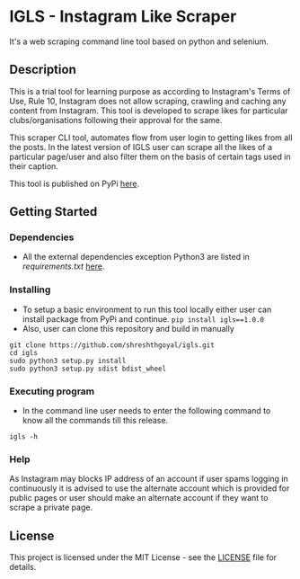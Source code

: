 # IGLS - Instagram Like Scraper

It's a web scraping command line tool based on python and selenium. 

## Description

This is a trial tool for learning purpose as according to Instagram's Terms of Use, Rule 10, Instagram does not allow scraping, crawling and caching any content from Instagram. This tool is developed to scrape likes for particular clubs/organisations following their approval for the same.

This scraper CLI tool, automates flow from user login to getting likes from all the posts. In the latest version of IGLS user can scrape all the likes of a particular page/user and also filter them on the basis of certain tags used in their caption.

This tool is published on PyPi [here](https://pypi.org/project/igls/1.0.0/#files).

## Getting Started

### Dependencies

* All the external dependencies exception Python3 are listed in *requirements.txt* [here](https://github.com/shreshthgoyal/igls/blob/main/requirements.txt).

### Installing

* To setup a basic environment to run this tool locally either user can install package from PyPi and continue.
  ``
  pip install igls==1.0.0
  ``
* Also, user can clone this repository and build in manually
```console
git clone https://github.com/shreshthgoyal/igls.git
cd igls
sudo python3 setup.py install
sudo python3 setup.py sdist bdist_wheel
```

### Executing program
* In the command line user needs to enter the following command to know all the commands till this release.
```
igls -h
```

### Help

As Instagram may blocks IP address of an account if user spams logging in continuously it is advised to use the alternate account which is provided for public pages or user should make an alternate account if they want to scrape a private page.


## License

This project is licensed under the MIT License - see the [LICENSE](https://github.com/shreshthgoyal/igls/blob/main/LICENSE) file for details.
